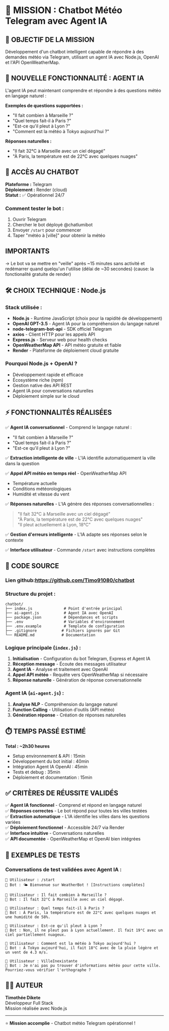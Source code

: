 # 🤖 MISSION : Chatbot Météo Telegram avec Agent IA

## 🎯 OBJECTIF DE LA MISSION
Développement d'un chatbot intelligent capable de répondre à des demandes météo via Telegram, utilisant un agent IA avec Node.js, OpenAI et l'API OpenWeatherMap.

## 🧠 NOUVELLE FONCTIONNALITÉ : AGENT IA
L'agent IA peut maintenant comprendre et répondre à des questions météo en langage naturel :

**Exemples de questions supportées :**
- "Il fait combien à Marseille ?"
- "Quel temps fait-il à Paris ?"
- "Est-ce qu'il pleut à Lyon ?"
- "Comment est la météo à Tokyo aujourd'hui ?"

**Réponses naturelles :**
- "Il fait 32°C à Marseille avec un ciel dégagé"
- "À Paris, la température est de 22°C avec quelques nuages"

## 🔗 ACCÈS AU CHATBOT
**Plateforme :** Telegram  
**Déploiement :** Render (cloud)  
**Statut :** ✅ Opérationnel 24/7

### Comment tester le bot :
1. Ouvrir Telegram
2. Chercher le bot déployé @chatlumibot
3. Envoyer `/start` pour commencer
4. Taper "météo à [ville]" pour obtenir la météo

## IMPORTANTS 
→ Le bot va se mettre en "veille" après ~15 minutes sans activité et redémarrer quand quelqu'un l'utilise (délai de ~30 secondes) (cause: la fonctionalité gratuite de render)


## 🛠️ CHOIX TECHNIQUE : Node.js

### Stack utilisée :
- **Node.js** - Runtime JavaScript (choix pour la rapidité de développement)
- **OpenAI GPT-3.5** - Agent IA pour la compréhension du langage naturel
- **node-telegram-bot-api** - SDK officiel Telegram
- **axios** - Client HTTP pour les appels API
- **Express.js** - Serveur web pour health checks
- **OpenWeatherMap API** - API météo gratuite et fiable
- **Render** - Plateforme de déploiement cloud gratuite

### Pourquoi Node.js + OpenAI ?
- Développement rapide et efficace
- Écosystème riche (npm)
- Gestion native des API REST
- Agent IA pour conversations naturelles
- Déploiement simple sur le cloud

## ⚡ FONCTIONNALITÉS RÉALISÉES

✅ **Agent IA conversationnel** - Comprend le langage naturel :
- "Il fait combien à Marseille ?" 
- "Quel temps fait-il à Paris ?"
- "Est-ce qu'il pleut à Lyon ?"

✅ **Extraction intelligente de ville** - L'IA identifie automatiquement la ville dans la question

✅ **Appel API météo en temps réel** - OpenWeatherMap API
- Température actuelle
- Conditions météorologiques
- Humidité et vitesse du vent

✅ **Réponses naturelles** - L'IA génère des réponses conversationnelles :
> "Il fait 32°C à Marseille avec un ciel dégagé"  
> "À Paris, la température est de 22°C avec quelques nuages"  
> "Il pleut actuellement à Lyon, 18°C"

✅ **Gestion d'erreurs intelligente** - L'IA adapte ses réponses selon le contexte

✅ **Interface utilisateur** - Commande `/start` avec instructions complètes

## 📁 CODE SOURCE

### Lien github:https://github.com/Timo91080/chatbot

### Structure du projet :
```
chatbot/
├── index.js              # Point d'entrée principal
├── ai-agent.js           # Agent IA avec OpenAI
├── package.json          # Dépendances et scripts
├── .env                  # Variables d'environnement
├── .env.example          # Template de configuration
├── .gitignore           # Fichiers ignorés par Git
└── README.md            # Documentation
```

### Logique principale (`index.js`) :

1. **Initialisation** - Configuration du bot Telegram, Express et Agent IA
2. **Réception message** - Écoute des messages utilisateur
3. **Agent IA** - Analyse et traitement avec OpenAI
4. **Appel API météo** - Requête vers OpenWeatherMap si nécessaire
5. **Réponse naturelle** - Génération de réponse conversationnelle

### Agent IA (`ai-agent.js`) :

1. **Analyse NLP** - Compréhension du langage naturel
2. **Function Calling** - Utilisation d'outils (API météo)
3. **Génération réponse** - Création de réponses naturelles


## ⏱️ TEMPS PASSÉ ESTIMÉ

**Total : ~2h30 heures**
- Setup environnement & API : 15min
- Développement du bot initial : 40min
- Intégration Agent IA OpenAI : 45min
- Tests et debug : 35min
- Déploiement et documentation : 15min

## ✅ CRITÈRES DE RÉUSSITE VALIDÉS

✅ **Agent IA fonctionnel** - Comprend et répond en langage naturel  
✅ **Réponses correctes** - Le bot répond pour toutes les villes testées  
✅ **Extraction automatique** - L'IA identifie les villes dans les questions variées  
✅ **Déploiement fonctionnel** - Accessible 24/7 via Render  
✅ **Interface intuitive** - Conversations naturelles  
✅ **API documentée** - OpenWeatherMap et OpenAI bien intégrées

## 🧪 EXEMPLES DE TESTS

### Conversations de test validées avec Agent IA :

```
👤 Utilisateur : /start
🤖 Bot : 🌤️ Bienvenue sur WeatherBot ! [Instructions complètes]

👤 Utilisateur : Il fait combien à Marseille ?
🤖 Bot : Il fait 32°C à Marseille avec un ciel dégagé.

👤 Utilisateur : Quel temps fait-il à Paris ?
🤖 Bot : À Paris, la température est de 22°C avec quelques nuages et une humidité de 58%.

👤 Utilisateur : Est-ce qu'il pleut à Lyon ?
🤖 Bot : Non, il ne pleut pas à Lyon actuellement. Il fait 19°C avec un ciel partiellement nuageux.

👤 Utilisateur : Comment est la météo à Tokyo aujourd'hui ?
🤖 Bot : À Tokyo aujourd'hui, il fait 18°C avec de la pluie légère et un vent de 4.3 m/s.

👤 Utilisateur : VilleInexistante
🤖 Bot : Je n'ai pas pu trouver d'informations météo pour cette ville. Pourriez-vous vérifier l'orthographe ?
```



## 👨‍💻 AUTEUR

**Timothée Dikete**  
Développeur Full Stack  
Mission réalisée avec Node.js

---

⭐ **Mission accomplie** - Chatbot météo Telegram opérationnel !
